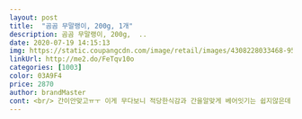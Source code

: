 ```yaml
---
layout: post 
title:  "곰곰 무말랭이, 200g, 1개" 
description: 곰곰 무말랭이, 200g,  ..
date: 2020-07-19 14:15:13 
img: https://static.coupangcdn.com/image/retail/images/4308228033468-95af2b37-7005-4fa1-9b22-b6d083d23062.jpg 
linkUrl: http://me2.do/FeTqv10o 
categories: [1003] 
color: 03A9F4 
price: 2870 
author: brandMaster 
cont: <br/> 간이안맞고ㅠㅜ 이게 무다보니 적당한식감과 간을알맞게 베어잇기는 쉽지않은데 진짜 기대이상으로 맛있어요!<br/>간편하게 딱 밑반찬으로 쓰기 좋은 것 같아요!<br/>단맛을 좋아하시는 분들한테는 딱일꺼같고 뭔가 깔끔한 맛을 좋아하시는 입맛에는 조금 부담스러울수 있을것같아요<br/>또 생산지 관련된 자료를 보니 안심하고 먹을 수 있어서<br/>무말랭이 달달해요 오독오독하고 적당하게 말라서 딱딱하지고 않고 좋앗어요<br/>무말랭이가 잘못먹으면 찔기거나,<br/>뭔가 국물이 없는 무말랭이무침을 생각햇는데<br/>밥반찬으로 딱!<br/>생각보다 국물이 넉넉해서 무말랭이지만 촉척한 느낌이였어요<br/>손이계속가네요ㅎ 생각보다 양도많아서 반찬고민덜어주는 효자템이에요❤<br/>아삭하고 간도 딱좋으니 비빔밥을 비벼먹고싶은 무말랭이에요<br/>우선 맛이 과하지 않고 있있네요<br/>총총썰어서 김밥에넣어도 제격!<br/>추천이예요!<br/>포장도, 꺼내 먹기도 편해서 아주 좋습니다<br/> 
---
```

 